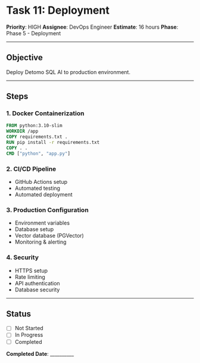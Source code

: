 # Task 11: Deployment

**Priority**: HIGH
**Assignee**: DevOps Engineer
**Estimate**: 16 hours
**Phase**: Phase 5 - Deployment

---

## Objective
Deploy Detomo SQL AI to production environment.

---

## Steps

### 1. Docker Containerization
```dockerfile
FROM python:3.10-slim
WORKDIR /app
COPY requirements.txt .
RUN pip install -r requirements.txt
COPY . .
CMD ["python", "app.py"]
```

### 2. CI/CD Pipeline
- GitHub Actions setup
- Automated testing
- Automated deployment

### 3. Production Configuration
- Environment variables
- Database setup
- Vector database (PGVector)
- Monitoring & alerting

### 4. Security
- HTTPS setup
- Rate limiting
- API authentication
- Database security

---

## Status
- [ ] Not Started
- [ ] In Progress
- [ ] Completed

**Completed Date**: __________
